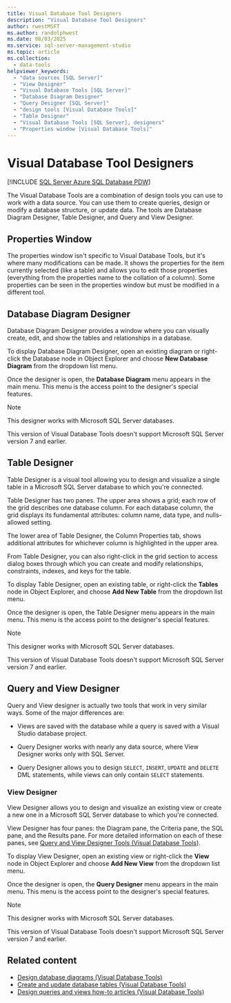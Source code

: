 ```yaml
---
title: Visual Database Tool Designers
description: "Visual Database Tool Designers"
author: rwestMSFT
ms.author: randolphwest
ms.date: 08/03/2025
ms.service: sql-server-management-studio
ms.topic: article
ms.collection:
  - data-tools
helpviewer_keywords:
  - "data sources [SQL Server]"
  - "View Designer"
  - "Visual Database Tools [SQL Server]"
  - "Database Diagram Designer"
  - "Query Designer [SQL Server]"
  - "design tools [Visual Database Tools]"
  - "Table Designer"
  - "Visual Database Tools [SQL Server], designers"
  - "Properties window [Visual Database Tools]"
---
```

# Visual Database Tool Designers

[!INCLUDE [SQL Server Azure SQL Database PDW](../includes/applies-to-version/sql-asdb-asdbmi-pdw.md)]

The Visual Database Tools are a combination of design tools you can use to work with a data source. You can use them to create queries, design or modify a database structure, or update data. The tools are Database Diagram Designer, Table Designer, and Query and View Designer.

## Properties Window

The properties window isn't specific to Visual Database Tools, but it's where many modifications can be made. It shows the properties for the item currently selected (like a table) and allows you to edit those properties (everything from the properties name to the collation of a column). Some properties can be seen in the properties window but must be modified in a different tool.

## Database Diagram Designer

Database Diagram Designer provides a window where you can visually create, edit, and show the tables and relationships in a database.

To display Database Diagram Designer, open an existing diagram or right-click the Database node in Object Explorer and choose **New Database Diagram** from the dropdown list menu.

Once the designer is open, the **Database Diagram** menu appears in the main menu. This menu is the access point to the designer's special features.

> [!NOTE]  
> This designer works with Microsoft SQL Server databases.
>
> This version of Visual Database Tools doesn't support Microsoft SQL Server version 7 and earlier.

## Table Designer

Table Designer is a visual tool allowing you to design and visualize a single table in a Microsoft SQL Server database to which you're connected.

Table Designer has two panes. The upper area shows a grid; each row of the grid describes one database column. For each database column, the grid displays its fundamental attributes: column name, data type, and nulls-allowed setting.

The lower area of Table Designer, the Column Properties tab, shows additional attributes for whichever column is highlighted in the upper area.

From Table Designer, you can also right-click in the grid section to access dialog boxes through which you can create and modify relationships, constraints, indexes, and keys for the table.

To display Table Designer, open an existing table, or right-click the **Tables** node in Object Explorer, and choose **Add New Table** from the dropdown list menu.

Once the designer is open, the Table Designer menu appears in the main menu. This menu is the access point to the designer's special features.

> [!NOTE]  
> This designer works with Microsoft SQL Server databases.
>
> This version of Visual Database Tools doesn't support Microsoft SQL Server version 7 and earlier.

## Query and View Designer

Query and View designer is actually two tools that work in very similar ways. Some of the major differences are:

- Views are saved with the database while a query is saved with a Visual Studio database project.

- Query Designer works with nearly any data source, where View Designer works only with SQL Server.

- Query Designer allows you to design `SELECT`, `INSERT`, `UPDATE` and `DELETE` DML statements, while views can only contain `SELECT` statements.

### View Designer

View Designer allows you to design and visualize an existing view or create a new one in a Microsoft SQL Server database to which you're connected.

View Designer has four panes: the Diagram pane, the Criteria pane, the SQL pane, and the Results pane. For more detailed information on each of these panes, see [Query and View Designer Tools (Visual Database Tools)](query-and-view-designer-tools-visual-database-tools.md).

To display View Designer, open an existing view or right-click the **View** node in Object Explorer and choose **Add New View** from the dropdown list menu.

Once the designer is open, the **Query Designer** menu appears in the main menu. This menu is the access point to the designer's special features.

> [!NOTE]  
> This designer works with Microsoft SQL Server databases.
>
> This version of Visual Database Tools doesn't support Microsoft SQL Server version 7 and earlier.

## Related content

- [Design database diagrams (Visual Database Tools)](design-database-diagrams-visual-database-tools.md)
- [Create and update database tables (Visual Database Tools)](design-tables-visual-database-tools.md)
- [Design queries and views how-to articles (Visual Database Tools)](design-queries-and-views-how-to-topics-visual-database-tools.md)
